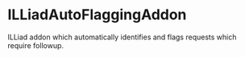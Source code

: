 # ILLiadAutoFlaggingAddon
ILLiad addon which automatically identifies and flags requests which require followup.
